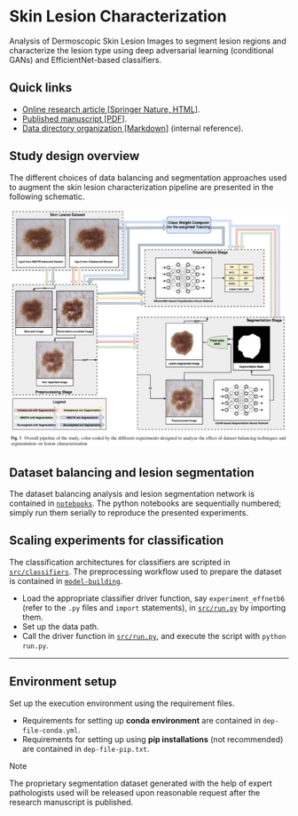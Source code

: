 # Skin Lesion Characterization

Analysis of Dermoscopic Skin Lesion Images to segment lesion regions and characterize the lesion type using deep adversarial learning (conditional GANs) and EfficientNet-based classifiers.

## Quick links

- [Online research article [Springer Nature, HTML]](https://doi.org/10.1007/s00521-024-09964-9).
- [Published manuscript [PDF]](./assets/manuscript.pdf).
- [Data directory organization [Markdown]](./datasets/README.md) (internal reference).

## Study design overview

The different choices of data balancing and segmentation approaches used to augment the skin lesion characterization pipeline are presented in the following schematic. 

<img src="./assets/figures/study-pipeline/study-pipeline-with-caption.png" width="800" />

## Dataset balancing and lesion segmentation

The dataset balancing analysis and lesion segmentation network is contained in [`notebooks`](./notebooks). The python notebooks are sequentially numbered; simply run them serially to reproduce the presented experiments.

## Scaling experiments for classification

The classification architectures for classifiers are scripted in [`src/classifiers`](./src/classifiers). The preprocessing workflow used to prepare the dataset is contained in [`model-building`](.//model-building).

- Load the appropriate classifier driver function, say `experiment_effnetb6` (refer to the `.py` files and `import` statements), in [`src/run.py`](./src/run.py) by importing them.
- Set up the data path.
- Call the driver function in [`src/run.py`](./src/run.py), and execute the script with `python run.py`.

----    

## Environment setup

Set up the execution environment using the requirement files.
- Requirements for setting up **conda environment** are contained in `dep-file-conda.yml`.
- Requirements for setting up using **pip installations** (not recommended) are contained in `dep-file-pip.txt`.

> [!Note]
> The proprietary segmentation dataset generated with the help of expert pathologists used will be released upon reasonable request after the research manuscript is published.

